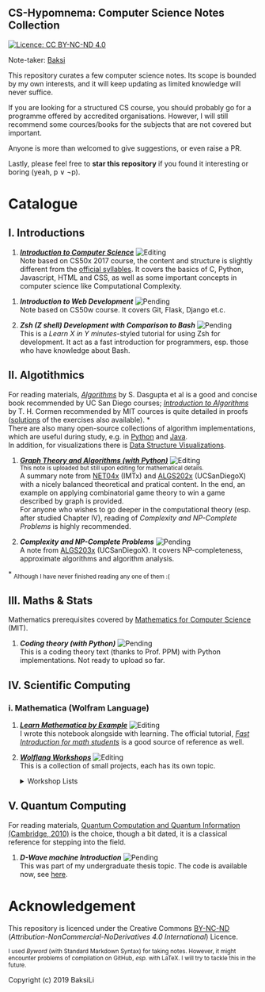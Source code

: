 CS-Hypomnema: Computer Science Notes Collection
---
[![Licence: CC BY-NC-ND 4.0](https://img.shields.io/badge/License-CC%20BY--NC--ND%204.0-lightgrey.svg)](https://creativecommons.org/licenses/by-nc-nd/4.0/)

Note-taker: [Baksi](https://github.com/BaksiLi)   

This repository curates a few computer science notes. 
Its scope is bounded by my own interests, and it will keep updating as limited knowledge will never suffice. 

If you are looking for a structured CS course, you should probably go for a programme offered by accredited organisations. 
However, I will still recommend some cources/books for the subjects that are not covered but important.

Anyone is more than welcomed to give suggestions, or even raise a PR.   

Lastly, please feel free to **star this repository** if you found it interesting or boring (yeah, p ∨ ¬p).    

# Catalogue
<!-- According to [Curriculum Guidelines for Undergraduate Programs in Computer Science](https://dl.acm.org/citation.cfm?id=2534860) by ACM and IEEE Computer Society, there are 18 areas that consist the body of knowledge of Computer Science: ... -->

## I. Introductions

1. [***Introduction to Computer Science***](https://github.com/BaksiLi/CS-Hypomnema/tree/master/Resources/General/IntroToCS.md) ![Editing](https://img.shields.io/badge/status-revising-lightgreen.svg)   
	Note based on CS50x 2017 course, the content and structure is slightly different from the [official syllables](http://docs.cs50.net/2017/x/syllabus.html).	It covers the basics of C, Python, Javascript, HTML and CSS, as well as some important concepts in computer science like Computational Complexity.
<!-- Keywords: `C`, `Python`, `JavaScript`, `HTML/CSS`,`SQL`, `basic data structures` and `algorithms` et.c. -->

1. ***Introduction to Web Development*** ![Pending](https://img.shields.io/badge/status-Pending-orange.svg)    
	Note based on CS50w course. It covers Git, Flask, Django et.c.

1. ***Zsh (Z shell) Development with Comparison to Bash*** ![Pending](https://img.shields.io/badge/status-Pending-orange.svg)   
	This is a *Learn X in Y minutes*-styled tutorial for using Zsh for development. It act as a fast introduction for programmers, esp. those who have knowledge about Bash.
	
[//]: # (1. Network)

## II. Algotithmics
[//]: # (I am also planning to sort out a more detailed general Algorithm note from my previous notes.)   
For reading materials, [*Algorithms*](http://algorithmics.lsi.upc.edu/docs/Dasgupta-Papadimitriou-Vazirani.pdf) by S. Dasgupta et al is a good and concise book recommended by UC San Diego courses; 
[*Introduction to Algorithms*](https://www.amazon.co.uk/Introduction-Algorithms-Thomas-H-Cormen/dp/0262033844/) by T. H. Cormen recommended by MIT cources is quite detailed in proofs ([solutions](https://github.com/gzc/CLRS) of the exercises also available). \*   
There are also many open-source collections of algorithm implementations, which are useful during study, e.g. in [Python](https://github.com/TheAlgorithms/Python) and [Java](https://github.com/TheAlgorithms/Java).   
In addition, for visualizations there is [Data Structure Visualizations](https://www.cs.usfca.edu/~galles/visualization/Algorithms.html).   

1. [***Graph Theory and Algorithms (with Python)***](https://github.com/BaksiLi/CS-Hypomnema/tree/master/Resources/Algorithm/Graph/GraphAlgorithm.md) ![Editing](https://img.shields.io/badge/status-revising-lightgreen.svg)   
<sub>This note is uploaded but still upon editing for mathematical details.</sub>   
	A summary note from [NET04x](https://www.imt-atlantique.fr/fr/formation/moocs-et-cours-ouverts/moocs/advanced-algorithmics-and-graph-theory-python) (IMTx) and [ALGS202x](https://www.edx.org/course/graph-algorithms-uc-san-diegox-algs202x) (UCSanDiegoX) with a nicely balanced theoretical and pratical content. In the end, an example on applying combinatorial game theory to win a game described by graph is provided.    
	For anyone who wishes to go deeper in the computational theory (esp. after studied Chapter IV), reading of *Complexity and NP-Complete Problems* is highly recommended.

1. ***Complexity and NP-Complete Problems*** ![Pending](https://img.shields.io/badge/status-Pending-orange.svg)   
	A note from [ALGS203x](https://www.edx.org/course/np-complete-problems-uc-san-diegox-algs203x) (UCSanDiegoX). It covers NP-completeness, approximate algorithms and algorithm analysis.

\* <sub>Although I have never finished reading any one of them :(</sub>  

## III. Maths & Stats
Mathematics prerequisites covered by [Mathematics for Computer Science](https://ocw.mit.edu/courses/electrical-engineering-and-computer-science/6-042j-mathematics-for-computer-science-spring-2015/index.htm) (MIT).

1. ***Coding theory (with Python)*** ![Pending](https://img.shields.io/badge/status-Pending-orange.svg)   
	This is a coding theory text (thanks to Prof. PPM) with Python implementations. Not ready to upload so far.

## IV. Scientific Computing
### i. Mathematica (Wolfram Language)
1. [***Learn Mathematica by Example***](https://github.com/BaksiLi/Wolflang-Workshops/blob/master/resources/myNote.nb) ![Editing](https://img.shields.io/badge/status-revising-lightgreen.svg)   
	I wrote this notebook alongside with learning. The official tutorial, [*Fast Introduction for math students*](http://www.wolfram.com/language/fast-introduction-for-math-students/en/) is a good source of reference as well.
1. [***Wolflang Workshops***](https://github.com/BaksiLi/Wolflang-Workshops) ![Editing](https://img.shields.io/badge/status-updating-lightgreen.svg)      
	This is a collection of small projects, each has its own topic. 
	<details>
	<summary>Workshop Lists</summary>
	
	1. [Country flags colour analysis](https://github.com/BaksiLi/Wolflang-Workshops/blob/master/resources/AnalyzeFlagColours.nb): An analysis on the dominant colours of the country flags around the world.
	1. [Impaint: Remove texts from Images](): This workshop starts from a simple usage – removing texts or any unwanted elements from an image – and therefore introduces *Impaint* funtion in Wolflang.
	1. [Amateur sleuthing of NK nuclear tests](https://github.com/BaksiLi/Wolflang-Workshops/blob/master/resources/NorthKoreaSleuthing.nb): Note from Stephen Wolfram's live stream chat. I have added some parts into it as well.

	
	</details>
	
[//]: # (### ii. Machine Learning Specification)
## V. Quantum Computing
For reading materials, [Quantum Computation and Quantum Information (Cambridge, 2010)](https://books.google.co.uk/books?id=-s4DEy7o-a0C) is the choice, though a bit dated, it is a classical reference for stepping into the field.

1. ***D-Wave machine Introduction*** ![Pending](https://img.shields.io/badge/status-Pending-orange.svg)   
	This was part of my undergraduate thesis topic. The code is available now, see [here](https://github.com/BaksiLi/CS-Hypomnema/blob/master/Resources/Quantum/D-Wave/mapcl.py).   
	
<!-- As I've been studied about Quantum technologies for so long, and early notes are hand-written, the note in this part may lack of detail for fundamental stuffs. Another book (I know from my uni course) [Introduction to Quantum Information Science (Oxford, 2006)]() -->

# Acknowledgement
This repository is licenced under the Creative Commons [BY-NC-ND](https://creativecommons.org/licenses/by-nc-nd/4.0/) (*Attribution-NonCommercial-NoDerivatives 4.0 International*) Licence.  

<sub>I used *Byword* (with Standard Markdown Syntax) for taking notes. However, it might encounter problems of compilation on GitHub, *esp.* with LaTeX. I will try to tackle this in the future. </sub>

Copyright (c) 2019 BaksiLi

